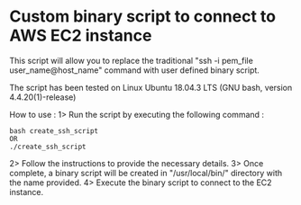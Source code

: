 # Custom binary script to connect to AWS EC2 instance

This script will allow you to replace the traditional "ssh -i pem_file user_name@host_name" command with user defined binary script.

The script has been tested on Linux Ubuntu 18.04.3 LTS (GNU bash, version 4.4.20(1)-release)

How to use :
1> Run the script by executing the following command :

	bash create_ssh_script 
	OR
	./create_ssh_script

2> Follow the instructions to provide the necessary details. 
3> Once complete, a binary script will be created in "/usr/local/bin/" directory with the name provided.
4> Execute the binary script to connect to the EC2 instance. 

